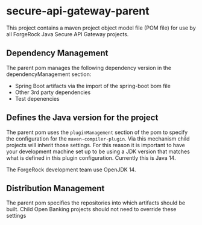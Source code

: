 # secure-api-gateway-parent  

This project contains a maven project object model file (POM file) for use by all ForgeRock Java Secure API Gateway projects.

## Dependency Management

The parent pom manages the following dependency version in the dependencyManagement section:

- Spring Boot artifacts via the import of the spring-boot bom file
- Other 3rd party dependencies
- Test depenencies

## Defines the Java version for the project

The parent pom uses the `pluginManagement` section of the pom to specify the configuration for the `maven-compiler-plugin`. Via this mechanism child projects will inherit those settings. For this reason it is important to have your development machine set up to be using a JDK version that matches what is defined in this plugin configuration. Currently this is Java 14.

The ForgeRock development team use OpenJDK 14. 

## Distribution Management 

The parent pom specifies the repositories into which artifacts should be built. Child Open Banking projects should not need to override these settings 



